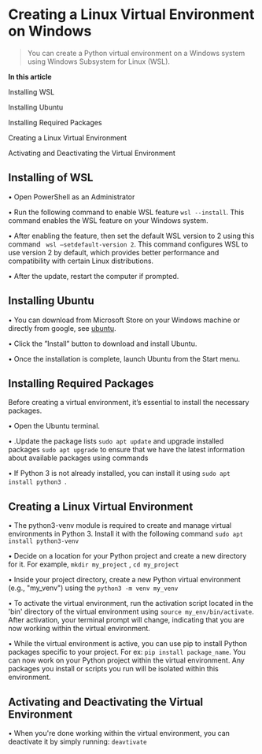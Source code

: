 # Creating a Linux Virtual Environment on Windows
>You can create a Python virtual environment on a Windows system using Windows Subsystem for Linux (WSL).

**In this article**

Installing WSL

Installing Ubuntu 

Installing Required Packages

Creating a Linux Virtual Environment

Activating and Deactivating the Virtual Environment

## Installing of WSL
•	Open PowerShell as an Administrator

•	Run the following command to enable WSL feature `wsl --install`. This command enables the WSL feature on your Windows system.

•	After enabling the feature, then set the default WSL version to 2 using this command ``` wsl –setdefault-version 2```. This command configures WSL to use version 2 by default, which provides better performance and compatibility with certain Linux distributions.

•	After the update, restart the computer if prompted.

## Installing Ubuntu
•	You can download from Microsoft Store on your Windows machine or directly from google, see [ubuntu](https://ubuntu.com/download/desktop).

•	Click the ”Install” button to download and install Ubuntu.

•	Once the installation is complete, launch Ubuntu from the Start menu.

## Installing Required Packages

Before creating a virtual environment, it’s essential to install the necessary packages.

•	Open the Ubuntu terminal.

•	.Update the package lists `sudo apt update` and upgrade installed packages `sudo apt upgrade` to ensure that we have the latest information about available packages using commands

•	If Python 3 is not already installed, you can install it using `sudo apt install python3 `.

## Creating a Linux Virtual Environment

• The python3-venv module is required to create and manage virtual environments in Python 3. Install it with the following command `sudo apt install python3-venv`

• Decide on a location for your Python project and create a new directory for it. For example, `mkdir my_project` , `cd my_project`

• Inside your project directory, create a new Python virtual environment (e.g., "my_venv") using the `python3 -m venv my_venv` 

• To activate the virtual environment, run the activation script located in the 'bin' directory of the virtual environment using `source my_env/bin/activate`. After activation, your terminal prompt will change, indicating that you are now working within the virtual environment.

• While the virtual environment is active, you can use pip to install Python packages specific to your project. For ex: `pip install package_name`. You can now work on your Python project within the virtual environment. Any packages you install or scripts you run will be isolated within this environment.

## Activating and Deactivating the Virtual Environment

• When you're done working within the virtual environment, you can deactivate it by simply running: `deavtivate`











